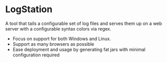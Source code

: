 # LogStation #

A tool that tails a configurable set of log files and serves them up on a web server with a configurable syntax colors via regex. 

- Focus on support for both Windows and Linux. 
- Support as many browsers as possible
- Ease deployment and usage by generating fat jars with minimal configuration required
